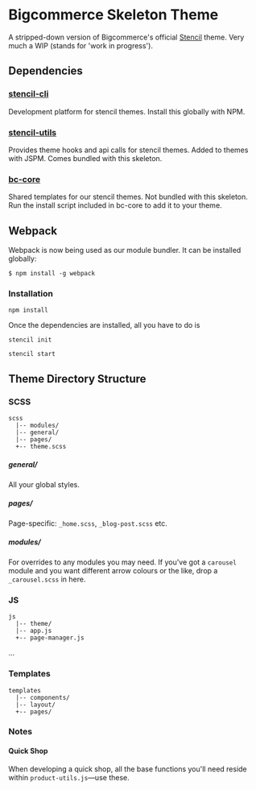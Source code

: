 
# Bigcommerce Skeleton Theme

A stripped-down version of Bigcommerce's official [Stencil](https://github.com/bigcommerce/stencil) theme. Very much a WIP (stands for 'work in progress').


## Dependencies

### [stencil-cli](https://github.com/bigcommerce/stencil-cli)

Development platform for stencil themes. Install this globally with NPM.

### [stencil-utils](https://github.com/bigcommerce/stencil-utils)

Provides theme hooks and api calls for stencil themes. Added to themes with JSPM. Comes bundled with this skeleton.

### [bc-core](https://bitbucket.org/pixelunion/bc-core)

Shared templates for our stencil themes. Not bundled with this skeleton. Run the install script included in bc-core to add it to your theme.


## Webpack

Webpack is now being used as our module bundler. It can be installed globally:

```
$ npm install -g webpack
```

### Installation

```
npm install
```

Once the dependencies are installed, all you have to do is

```
stencil init

stencil start
```


## Theme Directory Structure

### SCSS
```
scss
  |-- modules/
  |-- general/
  |-- pages/
  +-- theme.scss

```

##### general/
All your global styles.

##### pages/
Page-specific: `_home.scss`, `_blog-post.scss` etc.

##### modules/
For overrides to any modules you may need. If you've got a `carousel` module and you want different arrow colours or the like, drop a `_carousel.scss` in here.

### JS
```
js
  |-- theme/
  |-- app.js
  +-- page-manager.js

```
...

### Templates
```
templates
  |-- components/
  |-- layout/
  +-- pages/

```

### Notes

#### Quick Shop
When developing a quick shop, all the base functions you'll need reside within `product-utils.js`—use these.


